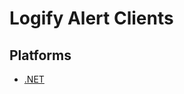 # Logify Alert Clients

## Platforms
* [.NET](https://github.com/DevExpress/Logify.Alert.Clients/tree/develop/dotnet)

